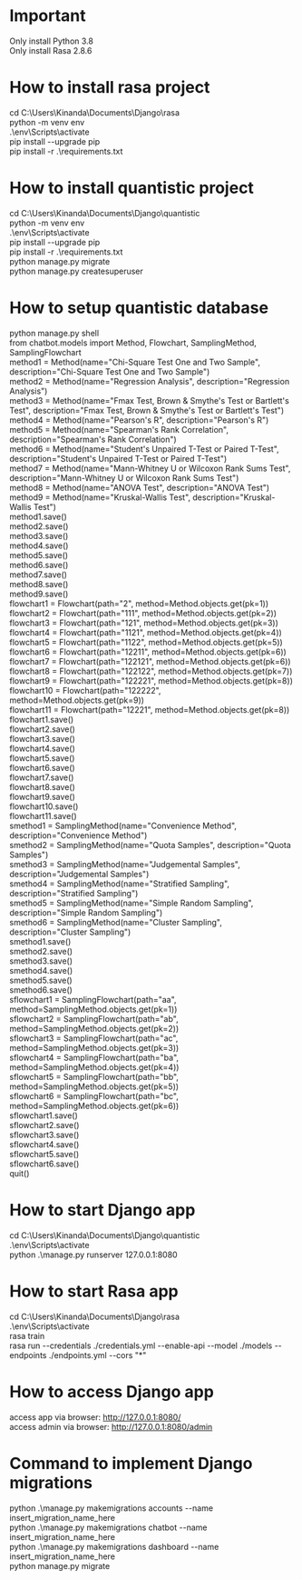# Important
Only install Python 3.8<br/>
Only install Rasa 2.8.6<br/>

# How to install rasa project
cd C:\Users\Kinanda\Documents\Django\rasa<br/>
python -m venv env<br/>
.\env\Scripts\activate<br/>
pip install --upgrade pip<br/>
pip install -r .\requirements.txt<br/>

# How to install quantistic project
cd C:\Users\Kinanda\Documents\Django\quantistic<br/>
python -m venv env<br/>
.\env\Scripts\activate<br/>
pip install --upgrade pip<br/>
pip install -r .\requirements.txt<br/>
python manage.py migrate<br/>
python manage.py createsuperuser<br/>

# How to setup quantistic database
python manage.py shell<br/>
from chatbot.models import Method, Flowchart, SamplingMethod, SamplingFlowchart<br/>
method1 = Method(name="Chi-Square Test One and Two Sample", description="Chi-Square Test One and Two Sample")<br/>
method2 = Method(name="Regression Analysis", description="Regression Analysis")<br/>
method3 = Method(name="Fmax Test, Brown & Smythe's Test or Bartlett's Test", description="Fmax Test, Brown & Smythe's Test or Bartlett's Test")<br/>
method4 = Method(name="Pearson's R", description="Pearson's R")<br/>
method5 = Method(name="Spearman's Rank Correlation", description="Spearman's Rank Correlation")<br/>
method6 = Method(name="Student's Unpaired T-Test or Paired T-Test", description="Student's Unpaired T-Test or Paired T-Test")<br/>
method7 = Method(name="Mann-Whitney U or Wilcoxon Rank Sums Test", description="Mann-Whitney U or Wilcoxon Rank Sums Test")<br/>
method8 = Method(name="ANOVA Test", description="ANOVA Test")<br/>
method9 = Method(name="Kruskal-Wallis Test", description="Kruskal-Wallis Test")<br/>
method1.save()<br/>
method2.save()<br/>
method3.save()<br/>
method4.save()<br/>
method5.save()<br/>
method6.save()<br/>
method7.save()<br/>
method8.save()<br/>
method9.save()<br/>
flowchart1 = Flowchart(path="2", method=Method.objects.get(pk=1))<br/>
flowchart2 = Flowchart(path="111", method=Method.objects.get(pk=2))<br/>
flowchart3 = Flowchart(path="121", method=Method.objects.get(pk=3))<br/>
flowchart4 = Flowchart(path="1121", method=Method.objects.get(pk=4))<br/>
flowchart5 = Flowchart(path="1122", method=Method.objects.get(pk=5))<br/>
flowchart6 = Flowchart(path="12211", method=Method.objects.get(pk=6))<br/>
flowchart7 = Flowchart(path="122121", method=Method.objects.get(pk=6))<br/>
flowchart8 = Flowchart(path="122122", method=Method.objects.get(pk=7))<br/>
flowchart9 = Flowchart(path="122221", method=Method.objects.get(pk=8))<br/>
flowchart10 = Flowchart(path="122222", method=Method.objects.get(pk=9))<br/>
flowchart11 = Flowchart(path="12221", method=Method.objects.get(pk=8))<br/>
flowchart1.save()<br/>
flowchart2.save()<br/>
flowchart3.save()<br/>
flowchart4.save()<br/>
flowchart5.save()<br/>
flowchart6.save()<br/>
flowchart7.save()<br/>
flowchart8.save()<br/>
flowchart9.save()<br/>
flowchart10.save()<br/>
flowchart11.save()<br/>
smethod1 = SamplingMethod(name="Convenience Method", description="Convenience Method")<br/>
smethod2 = SamplingMethod(name="Quota Samples", description="Quota Samples")<br/>
smethod3 = SamplingMethod(name="Judgemental Samples", description="Judgemental Samples")<br/>
smethod4 = SamplingMethod(name="Stratified Sampling", description="Stratified Sampling")<br/>
smethod5 = SamplingMethod(name="Simple Random Sampling", description="Simple Random Sampling")<br/>
smethod6 = SamplingMethod(name="Cluster Sampling", description="Cluster Sampling")<br/>
smethod1.save()<br/>
smethod2.save()<br/>
smethod3.save()<br/>
smethod4.save()<br/>
smethod5.save()<br/>
smethod6.save()<br/>
sflowchart1 = SamplingFlowchart(path="aa", method=SamplingMethod.objects.get(pk=1))<br/>
sflowchart2 = SamplingFlowchart(path="ab", method=SamplingMethod.objects.get(pk=2))<br/>
sflowchart3 = SamplingFlowchart(path="ac", method=SamplingMethod.objects.get(pk=3))<br/>
sflowchart4 = SamplingFlowchart(path="ba", method=SamplingMethod.objects.get(pk=4))<br/>
sflowchart5 = SamplingFlowchart(path="bb", method=SamplingMethod.objects.get(pk=5))<br/>
sflowchart6 = SamplingFlowchart(path="bc", method=SamplingMethod.objects.get(pk=6))<br/>
sflowchart1.save()<br/>
sflowchart2.save()<br/>
sflowchart3.save()<br/>
sflowchart4.save()<br/>
sflowchart5.save()<br/>
sflowchart6.save()<br/>
quit()<br/>

# How to start Django app
cd C:\Users\Kinanda\Documents\Django\quantistic<br/>
.\env\Scripts\activate<br/>
python .\manage.py runserver 127.0.0.1:8080<br/>

# How to start Rasa app
cd C:\Users\Kinanda\Documents\Django\rasa<br/>
.\env\Scripts\activate<br/>
rasa train<br/>
rasa run --credentials ./credentials.yml  --enable-api --model ./models --endpoints ./endpoints.yml --cors "*"<br/>

# How to access Django app
access app via browser: http://127.0.0.1:8080/<br/>
access admin via browser: http://127.0.0.1:8080/admin<br/>

# Command to implement Django migrations
python .\manage.py makemigrations accounts --name insert_migration_name_here<br/>
python .\manage.py makemigrations chatbot --name insert_migration_name_here<br/>
python .\manage.py makemigrations dashboard --name insert_migration_name_here<br/>
python manage.py migrate<br/>

